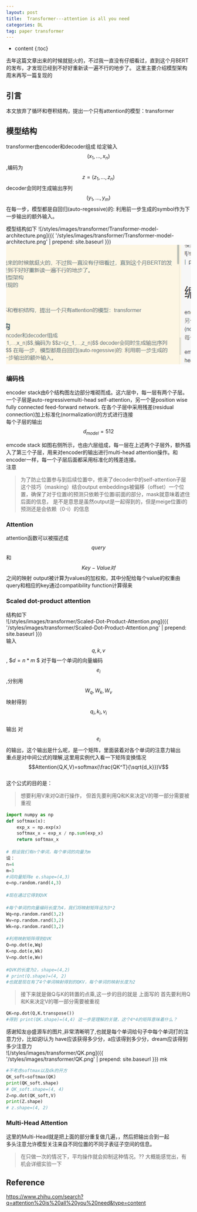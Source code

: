 ```yaml
---
layout: post
title:  Transformer---attention is all you need
categories: DL
tag: paper transformer
---
```


* content
{:toc}

去年这篇文章出来的时候就挺火的，不过我一直没有仔细看过，直到这个月BERT的发布，才发现已经到不好好重新读一遍不行的地步了。
这里主要介绍模型架构
周末再写一篇复现的

## 引言
本文放弃了循环和卷积结构，提出一个只有attention的模型：transformer

## 模型结构
transformer由encoder和decoder组成
给定输入 $$(x_1,...,x_n)$$,编码为 $$z=(z_1,...,z_n)$$ decoder会同时生成输出序列 $$(y_1,...,y_m)$$ 在每一步，模型都是自回归(auto-regessive)的: 利用前一步生成的symbol作为下一步输出的额外输入。

模型结构如下
![/styles/images/transformer/Transformer-model-architecture.png]({{ '/styles/images/transformer/Transformer-model-architecture.png' | prepend: site.baseurl }})  
![enter 214333333 here](./images/1576146609701.png)
### 编码栈
encoder stack由6个结构图左边部分堆砌而成。这六层中，每一层有两个子层。一个子层是auto-regressivemulti-head self-attention，另一个是position wise fully connected feed-forward network. 在各个子层中采用残差(residual connection)加上标准化(normalization)的方式进行连接  
每个子层的输出 $$d_{model}=512$$

emcode stack 如图右侧所示，也由六层组成，每一层在上述两个子层外，额外插入了第三个子层，用来对encoder的输出进行multi-head attention操作。和encoder一样，每一个子层后面都采用标准化的残差连接。  
注意  
>为了防止位置参与到后续位置中，修来了decoder中的self-attention子层
>这个技巧（masking）结合output embeddings被偏移（offset）一个位置，确保了对于位置i的预测只依赖于位置i前面的部分，mask就意味着遮住后面的信息，
>是不是意思是虽然output是一起得到的，但是meige位置i的预测还是会依赖（0-i）的信息

### Attention
attention函数可以被描述成 $$query$$ 和 $$Key-Value对$$ 之间的映射
output被计算为values的加权和，其中分配给每个value的权重由query和相应的key通过compatibility function计算得来

### Scaled dot-product attention
结构如下  
![/styles/images/transformer/Scaled-Dot-Product-Attention.png]({{ '/styles/images/transformer/Scaled-Dot-Product-Attention.png' | prepend: site.baseurl }})   
输入 $$q,k,v$$,  $$d=n*m$ $
对于每一个单词的向量编码 $$e_i$$,分别用 $$W_q,W_k,W_v$$映射得到 $$q_i,k_i,v_i$$  
输出 对$$e_i$$的输出，这个输出是什么呢，是一个矩阵，里面装着对各个单词的注意力输出  
重点是对中间公式的理解,这里用实例代入看一下矩阵变换情况
$$Attention(Q,K,V)=softmax(\frac{QK^T}{\sqrt{d_k}})V$$    
这个公式的目的是：
>想要利用V来对Q进行操作，
>但首先要利用Q和K来决定V的哪一部分需要被重视   

```python
import numpy as np
def softmax(x):
    exp_x = np.exp(x)
    softmax_x = exp_x / np.sum(exp_x)
    return softmax_x

# 假设我们有n个单词，每个单词的向量为m
设：
n=4
m=3
#词向量矩阵e e.shape=(4,3)
e=np.random.rand(4,3)

#现在通过它得到QVK

#每个单词的向量编码长度为4，我们将映射矩阵设为3*2
Wq=np.random.rand(3,2)
Wv=np.random.rand(3,2)
Wk=np.random.rand(3,2)

#利用映射矩阵得到QVK
Q=np.dot(e,Wq)
K=np.dot(e,Wk)
V=np.dot(e,Wv)

#QVK的长度为2，shape=(4,2)
# print(Q.shape)=(4, 2)
#也就是现在有了4个单词映射得到的QKV，每个单词的映射长度为2
```   

>接下来就是做Q与K的转置的点乘,这一步的目的就是
>上面写的  首先要利用Q和K来决定V的哪一部分需要被重视   

```python
QK=np.dot(Q,K.transpose())
#得到 print(QK.shape)=(4,4) 这一步是理解的关键，这个4*4的矩阵意味着什么？
```

感谢知友@盛源车的图片,非常清晰明了,也就是每个单词给句子中每个单词打的注意力分，比如说I认为 have应该获得多少分，a应该得到多少分，dream应该得到多少注意力  
![/styles/images/transformer/QK.png]({{ '/styles/images/transformer/QK.png' | prepend: site.baseurl }})
mk
```python
#不考虑softmax以及dk的开方
QK_soft=softmax(QK)
print(QK_soft.shape)
# QK_soft.shape=(4, 4)
Z=np.dot(QK_soft,V)
print(Z.shape)
# z.shape=(4, 2)
```   

### Multi-Head Attention
这里的Multi-Head就是把上面的部分重复做几遍，，然后把输出合到一起  
多头注意允许模型关注来自不同位置的不同子表征子空间的信息。
>在只做一次的情况下，平均操作就会抑制这种情况。?? 大概能感觉出，有机会详细实验一下

## Reference

https://www.zhihu.com/search?q=attention%20is%20all%20you%20need&type=content
